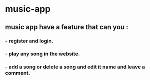 # music-app


## music app have a feature that can you :
### - register and login.
### - play any song in the website.
### - add a song or delete a song and edit it name and leave a comment.